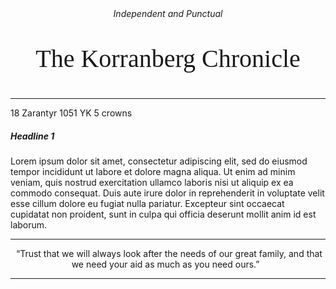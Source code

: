 
<div style="text-align:center;"><i>Independent and Punctual</i></div>
<p style="font-family: Garamond;font-size:40px;text-align:center;">The Korranberg Chronicle</p>
<hr>
  18 Zarantyr 1051 YK                                                                                                                                                                                                       5 crowns


##### Headline 1

Lorem ipsum dolor sit amet, consectetur adipiscing elit, sed do eiusmod tempor incididunt ut labore et dolore magna aliqua. Ut enim ad minim veniam, quis nostrud exercitation ullamco laboris nisi ut aliquip ex ea commodo consequat. Duis aute irure dolor in reprehenderit in voluptate velit esse cillum dolore eu fugiat nulla pariatur. Excepteur sint occaecat cupidatat non proident, sunt in culpa qui officia deserunt mollit anim id est laborum.












<hr>
<p style="text-align: center"> “Trust that we will always look after the needs of our great family, and that we need your aid as much as you need ours.” </div>
 <hr>



